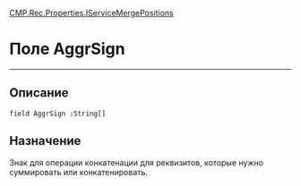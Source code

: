 ﻿---
Link: CMP.Rec.Properties.IServiceMergePositions.@AggrSign
---

<!---  Навигация
[Имя проекта](#) :
-->
[CMP.Rec.Properties.IServiceMergePositions](Default)

# Поле AggrSign
---

## Описание

    field AggrSign :String[]

<!--
## Аргументы{#Args}

### Аргумент1

Описание аргумента 1
-->

## Назначение

Знак для операции конкатенации для реквизитов, которые нужно суммировать или конкатенировать.

<!--
## Пример

    AggrSign...
-->

